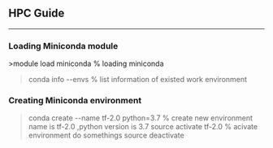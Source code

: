 ## HPC Guide
---
### Loading Miniconda module
<html>
  <head>
  >module load miniconda     % loading miniconda

  >conda info  --envs        % list information of existed work environment

  </head>
</html>



### Creating Miniconda environment
>conda create --name tf-2.0 python=3.7   % create new environment name is tf-2.0 ,python version is 3.7
>source activate tf-2.0                  % acivate environment
>do somethings
>source deactivate

